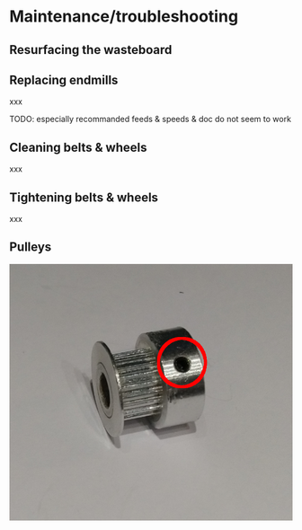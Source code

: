 # Maintenance/troubleshooting

## Resurfacing the wasteboard



## Replacing endmills

xxx

TODO: especially recommanded feeds & speeds & doc do not seem to work

## Cleaning belts & wheels

xxx

## Tightening belts & wheels 

xxx

## Pulleys

![](.gitbook/assets/pulley_setscrew.png)

